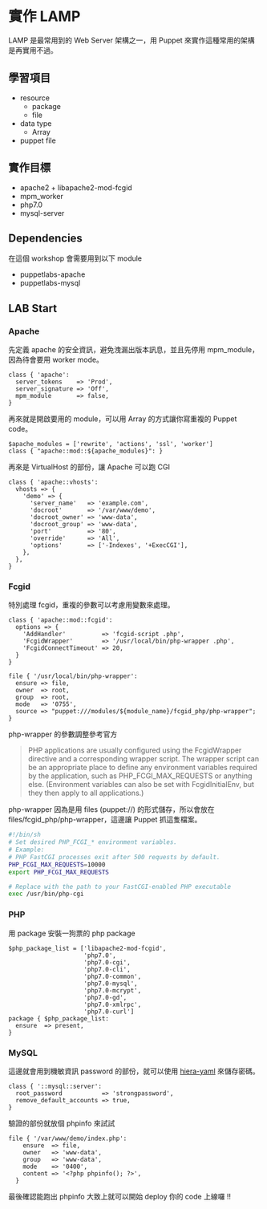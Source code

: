 # 實作 LAMP


LAMP 是最常用到的 Web Server 架構之一，用 Puppet 來實作這種常用的架構是再實用不過。

## 學習項目

- resource
  - package
  - file
- data type
  - Array
- puppet file

## 實作目標

- apache2 + libapache2-mod-fcgid
- mpm_worker
- php7.0
- mysql-server

## Dependencies

在這個 workshop 會需要用到以下 module

- puppetlabs-apache
- puppetlabs-mysql
  
## LAB Start

### Apache

先定義 apache 的安全資訊，避免洩漏出版本訊息，並且先停用 mpm_module，因為待會要用 worker mode。

```puppet
class { 'apache':
  server_tokens    => 'Prod',
  server_signature => 'Off',
  mpm_module       => false,
}
```

再來就是開啟要用的 module，可以用 Array 的方式讓你寫重複的 Puppet code。

```puppet
$apache_modules = ['rewrite', 'actions', 'ssl', 'worker']
class { "apache::mod::${apache_modules}": }
```

再來是 VirtualHost 的部份，讓 Apache 可以跑 CGI

```
class { 'apache::vhosts':
  vhosts => {
    'demo' => {
      'server_name'   => 'example.com',
      'docroot'       => '/var/www/demo',
      'docroot_owner' => 'www-data',
      'docroot_group' => 'www-data',
      'port'          => '80',
      'override'      => 'All',
      'options'       => ['-Indexes', '+ExecCGI'],
    },
  },
}
```

### Fcgid

特別處理 fcgid，重複的參數可以考慮用變數來處理。

```puppet
class { 'apache::mod::fcgid':
  options => {
    'AddHandler'          => 'fcgid-script .php',
    'FcgidWrapper'        => '/usr/local/bin/php-wrapper .php',
    'FcgidConnectTimeout' => 20,
  }
}

file { '/usr/local/bin/php-wrapper':
  ensure => file,
  owner  => root,
  group  => root,
  mode   => '0755',
  source => "puppet:///modules/${module_name}/fcgid_php/php-wrapper";
}
```

php-wrapper 的參數調整參考官方

>PHP applications are usually configured using the FcgidWrapper directive and a corresponding wrapper script. The wrapper script can be an appropriate place to define any environment variables required by the application, such as PHP_FCGI_MAX_REQUESTS or anything else. (Environment variables can also be set with FcgidInitialEnv, but they then apply to all applications.)

php-wrapper 因為是用 files (puppet://) 的形式儲存，所以會放在 files/fcgid_php/php-wrapper，這邊讓 Puppet 抓這隻檔案。

```sh
#!/bin/sh
# Set desired PHP_FCGI_* environment variables.
# Example:
# PHP FastCGI processes exit after 500 requests by default.
PHP_FCGI_MAX_REQUESTS=10000
export PHP_FCGI_MAX_REQUESTS

# Replace with the path to your FastCGI-enabled PHP executable
exec /usr/bin/php-cgi
```

### PHP

用 package 安裝一狗票的 php package

```puppet
$php_package_list = ['libapache2-mod-fcgid',
                     'php7.0',
                     'php7.0-cgi',
                     'php7.0-cli',
                     'php7.0-common',
                     'php7.0-mysql',
                     'php7.0-mcrypt',
                     'php7.0-gd',
                     'php7.0-xmlrpc',
                     'php7.0-curl']
package { $php_package_list:
  ensure  => present,
}
```

### MySQL

這邊就會用到機敏資訊 password 的部份，就可以使用 [hiera-yaml](advanced/how-to-encrypt-hiera-data.md) 來儲存密碼。

```puppet
class { '::mysql::server':
  root_password           => 'strongpassword',
  remove_default_accounts => true,
}
```

驗證的部份就放個 phpinfo 來試試

```
file { '/var/www/demo/index.php':
    ensure  => file,
    owner   => 'www-data',
    group   => 'www-data',
    mode    => '0400',
    content => '<?php phpinfo(); ?>',
  }
```

最後確認能跑出 phpinfo 大致上就可以開始 deploy 你的 code 上線囉 !!













